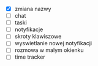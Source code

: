 - [x] zmiana nazwy
- [ ] chat
- [ ] taski 
- [ ] notyfikacje
- [ ] skroty klawiszowe
- [ ] wyswietlanie nowej notyfikacji 
- [ ] rozmowa w malym okienku
- [ ] time tracker